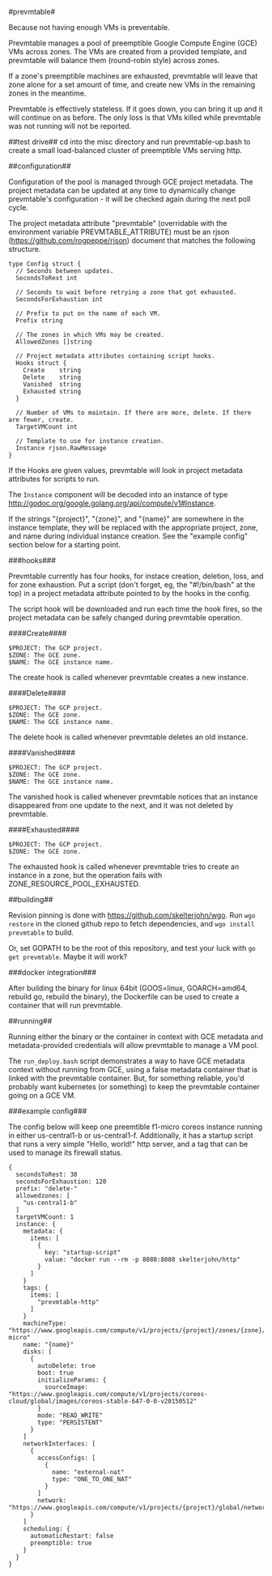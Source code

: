#prevmtable#

Because not having enough VMs is preventable.

Prevmtable manages a pool of preemptible Google Compute Engine (GCE) VMs across zones. The VMs are created from a provided template, and prevmtable will balance them (round-robin style) across zones.

If a zone's preemptible machines are exhausted, prevmtable will leave that zone alone for a set amount of time, and create new VMs in the remaining zones in the meantime.

Prevmtable is effectively stateless. If it goes down, you can bring it up and it will continue on as before. The only loss is that VMs killed while prevmtable was not running will not be reported.

##test drive##
cd into the misc directory and run prevmtable-up.bash to create a small load-balanced cluster of preemptible VMs serving http.

##configuration##

Configuration of the pool is managed through GCE project metadata. The project metadata can be updated at any time to dynamically change prevmtable's configuration - it will be checked again during the next poll cycle.

The project metadata attribute "prevmtable" (overridable with the environment variable PREVMTABLE_ATTRIBUTE) must be an rjson (https://github.com/rogpeppe/rjson) document that matches the following structure.

    type Config struct {
      // Seconds between updates.
      SecondsToRest int

      // Seconds to wait before retrying a zone that got exhausted.
      SecondsForExhaustion int

      // Prefix to put on the name of each VM.
      Prefix string

      // The zones in which VMs may be created.
      AllowedZones []string

      // Project metadata attributes containing script hooks.
      Hooks struct {
        Create    string
        Delete    string
        Vanished  string
        Exhausted string
      }

      // Number of VMs to maintain. If there are more, delete. If there are fewer, create.
      TargetVMCount int

      // Template to use for instance creation.
      Instance rjson.RawMessage
    }

If the Hooks are given values, prevmtable will look in project metadata attributes for scripts to run.

The `Instance` component will be decoded into an instance of type http://godoc.org/google.golang.org/api/compute/v1#Instance.

If the strings "{project}", "{zone}", and "{name}" are somewhere in the instance template, they will be replaced with the appropriate project, zone, and name during individual instance creation. See the "example config" section below for a starting point.

###hooks###

Prevmtable currently has four hooks, for instace creation, deletion, loss, and for zone exhaustion. Put a script (don't forget, eg, the "#!/bin/bash" at the top) in a project metadata attribute pointed to by the hooks in the config.

The script hook will be downloaded and run each time the hook fires, so the project metadata can be safely changed during prevmtable operation.

####Create####

    $PROJECT: The GCP project.
    $ZONE: The GCE zone.
    $NAME: The GCE instance name.

The create hook is called whenever prevmtable creates a new instance.

####Delete####

    $PROJECT: The GCP project.
    $ZONE: The GCE zone.
    $NAME: The GCE instance name.

The delete hook is called whenever prevmtable deletes an old instance.

####Vanished####

    $PROJECT: The GCP project.
    $ZONE: The GCE zone.
    $NAME: The GCE instance name.

The vanished hook is called whenever prevmtable notices that an instance disappeared from one update to the next, and it was not deleted by prevmtable.

####Exhausted####

    $PROJECT: The GCP project.
    $ZONE: The GCE zone.

The exhausted hook is called whenever prevmtable tries to create an instance in a zone, but the operation fails with ZONE_RESOURCE_POOL_EXHAUSTED.

##building##

Revision pinning is done with https://github.com/skelterjohn/wgo. Run `wgo restore` in the cloned github repo to fetch dependencies, and `wgo install prevmtable` to build.

Or, set GOPATH to be the root of this repository, and test your luck with `go get prevmtable`. Maybe it will work?

###docker integration###

After building the binary for linux 64bit (GOOS=linux, GOARCH=amd64, rebuild go, rebuild the binary), the Dockerfile can be used to create a container that will run prevmtable. 

##running##

Running either the binary or the container in context with GCE metadata and metadata-provided credentials will allow prevmtable to manage a VM pool.

The `run_deploy.bash` script demonstrates a way to have GCE metadata context without running from GCE, using a false metadata container that is linked with the prevmtable container. But, for something reliable, you'd probably want kubernetes (or something) to keep the prevmtable container going on a GCE VM.

###example config###

The config below will keep one preemtible f1-micro coreos instance running in either us-central1-b or us-central1-f. Additionally, it has a startup script that runs a very simple "Hello, world!" http server, and a tag that can be used to manage its firewall status.

    {
      secondsToRest: 30
      secondsForExhaustion: 120
      prefix: "delete-"
      allowedzones: [
        "us-central1-b"
      ]
      targetVMCount: 1
      instance: {
        metadata: {
          items: [
            {
              key: "startup-script"
              value: "docker run --rm -p 8080:8080 skelterjohn/http"
            }
          ]
        }
        tags: {
          items: [
            "prevmtable-http"
          ]
        }
        machineType: "https://www.googleapis.com/compute/v1/projects/{project}/zones/{zone}/machineTypes/f1-micro"
        name: "{name}"
        disks: [
          {
            autoDelete: true
            boot: true
            initializeParams: {
              sourceImage: "https://www.googleapis.com/compute/v1/projects/coreos-cloud/global/images/coreos-stable-647-0-0-v20150512"
            }
            mode: "READ_WRITE"
            type: "PERSISTENT"
          }
        ]
        networkInterfaces: [
          {
            accessConfigs: [
              {
                name: "external-nat"
                type: "ONE_TO_ONE_NAT"
              }
            ]
            network: "https://www.googleapis.com/compute/v1/projects/{project}/global/networks/default"
          }
        ]
        scheduling: {
          automaticRestart: false
          preemptible: true
        }
      }
    }
